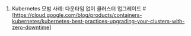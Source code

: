 1. Kubernetes 모범 사례: 다운타임 없이 클러스터 업그레이드
#[https://cloud.google.com/blog/products/containers-kubernetes/kubernetes-best-practices-upgrading-your-clusters-with-zero-downtime]